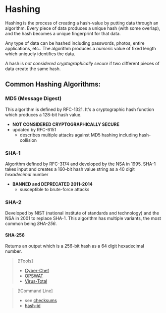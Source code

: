 
# Hashing
Hashing is the process of creating a hash-value by putting data through an algorithm. Every piece of data produces a unique hash (with some overlap), and the hash becomes a unique fingerprint for that data.

Any type of data can be hashed including passwords, photos, entire applications, etc.. The algorithm produces a *numeric* value of fixed length which uniquely identifies the data.

A hash is *not considered cryptographically secure* if two different pieces of data create the same hash.
## Common Hashing Algorithms:
### MD5 (Message Digest)
This algorithm is defined by RFC-1321. It's a cryptographic hash function which produces a 128-bit hash value.
- **NOT CONSIDERED CRYPTOGRAPHICALLY SECURE**
- updated by RFC-6151 
	- describes multiple attacks against MD5 hashing including hash-collision 
### SHA-1 
Algorithm defined by RFC-3174 and developed by the NSA in 1995. SHA-1 takes input and creates a 160-bit hash value string as a 40 digit *hexadecimal* number
- **BANNED and DEPRECATED 2011-2014**
	- susceptible to brute-force attacks
### SHA-2 
Developed by NIST (national institute of standards and technology) and the NSA in 2001 to replace SHA-1. This algorithm has multiple variants, the most common being *SHA-256*.
#### SHA-256
Returns an output which is a 256-bit hash as a 64 digit hexadecimal number.

> [!Tools]
> - [Cyber-Chef](cybersecurity/resources/Cyber-Chef.md)
> - [OPSWAT](cybersecurity/resources/OPSWAT.md) 
> - [Virus-Total](cybersecurity/tools/reverse-engineering/Virus-Total.md)

> [!Command Line]
> - see [checksums](/cybersecurity/opsec/checksums.md)
> - [hash-id](cybersecurity/tools/cracking/hash-id.md)


